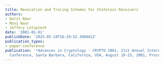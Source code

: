 ```yaml
---
title: Revocation and Tracing Schemes for Stateless Receivers
authors:
- Dalit Naor
- Moni Naor
- Jeffery Lotspiech
date: '2001-01-01'
publishDate: '2025-05-18T16:29:52.396042Z'
publication_types:
- paper-conference
publication: '*Advances in Cryptology - CRYPTO 2001, 21st Annual International Cryptology
  Conference, Santa Barbara, California, USA, August 19-23, 2001, Proceedings*'
---
```

